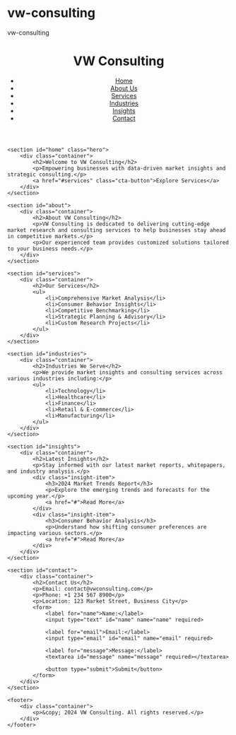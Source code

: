 # vw-consulting
vw-consulting
<!DOCTYPE html>
<html lang="en">
<head>
    <meta charset="UTF-8">
    <meta name="viewport" content="width=device-width, initial-scale=1.0">
    <title>VW Consulting - Market Research & Consulting</title>
    <link rel="stylesheet" href="styles.css">
</head>
<body>
    <header>
        <div class="container">
            <h1>VW Consulting</h1>
            <nav>
                <ul>
                    <li><a href="#home">Home</a></li>
                    <li><a href="#about">About Us</a></li>
                    <li><a href="#services">Services</a></li>
                    <li><a href="#industries">Industries</a></li>
                    <li><a href="#insights">Insights</a></li>
                    <li><a href="#contact">Contact</a></li>
                </ul>
            </nav>
        </div>
    </header>

    <section id="home" class="hero">
        <div class="container">
            <h2>Welcome to VW Consulting</h2>
            <p>Empowering businesses with data-driven market insights and strategic consulting.</p>
            <a href="#services" class="cta-button">Explore Services</a>
        </div>
    </section>

    <section id="about">
        <div class="container">
            <h2>About VW Consulting</h2>
            <p>VW Consulting is dedicated to delivering cutting-edge market research and consulting services to help businesses stay ahead in competitive markets.</p>
            <p>Our experienced team provides customized solutions tailored to your business needs.</p>
        </div>
    </section>

    <section id="services">
        <div class="container">
            <h2>Our Services</h2>
            <ul>
                <li>Comprehensive Market Analysis</li>
                <li>Consumer Behavior Insights</li>
                <li>Competitive Benchmarking</li>
                <li>Strategic Planning & Advisory</li>
                <li>Custom Research Projects</li>
            </ul>
        </div>
    </section>

    <section id="industries">
        <div class="container">
            <h2>Industries We Serve</h2>
            <p>We provide market insights and consulting services across various industries including:</p>
            <ul>
                <li>Technology</li>
                <li>Healthcare</li>
                <li>Finance</li>
                <li>Retail & E-commerce</li>
                <li>Manufacturing</li>
            </ul>
        </div>
    </section>

    <section id="insights">
        <div class="container">
            <h2>Latest Insights</h2>
            <p>Stay informed with our latest market reports, whitepapers, and industry analysis.</p>
            <div class="insight-item">
                <h3>2024 Market Trends Report</h3>
                <p>Explore the emerging trends and forecasts for the upcoming year.</p>
                <a href="#">Read More</a>
            </div>
            <div class="insight-item">
                <h3>Consumer Behavior Analysis</h3>
                <p>Understand how shifting consumer preferences are impacting various sectors.</p>
                <a href="#">Read More</a>
            </div>
        </div>
    </section>

    <section id="contact">
        <div class="container">
            <h2>Contact Us</h2>
            <p>Email: contact@vwconsulting.com</p>
            <p>Phone: +1 234 567 8900</p>
            <p>Location: 123 Market Street, Business City</p>
            <form>
                <label for="name">Name:</label>
                <input type="text" id="name" name="name" required>

                <label for="email">Email:</label>
                <input type="email" id="email" name="email" required>

                <label for="message">Message:</label>
                <textarea id="message" name="message" required></textarea>

                <button type="submit">Submit</button>
            </form>
        </div>
    </section>

    <footer>
        <div class="container">
            <p>&copy; 2024 VW Consulting. All rights reserved.</p>
        </div>
    </footer>
</body>
</html>


